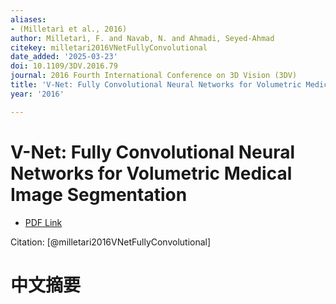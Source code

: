 ```yaml
---
aliases:
- (Milletarì et al., 2016)
author: Milletarì, F. and Navab, N. and Ahmadi, Seyed-Ahmad
citekey: milletari2016VNetFullyConvolutional
date_added: '2025-03-23'
doi: 10.1109/3DV.2016.79
journal: 2016 Fourth International Conference on 3D Vision (3DV)
title: 'V-Net: Fully Convolutional Neural Networks for Volumetric Medical Image Segmentation'
year: '2016'

---
```

# V-Net: Fully Convolutional Neural Networks for Volumetric Medical Image Segmentation
- [PDF Link](zotero://open-pdf/library/items/RPKKQ876)

Citation: [@milletari2016VNetFullyConvolutional]

# 中文摘要
